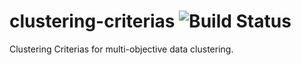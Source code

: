# clustering-criterias ![Build Status](https://travis-ci.com/fritsche/clustering-criterias.svg?branch=master)
Clustering Criterias for multi-objective data clustering.
